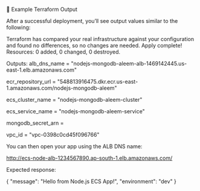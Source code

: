 🧾 Example Terraform Output

After a successful deployment, you’ll see output values similar to the following:

Terraform has compared your real infrastructure against your configuration and found no differences, so no changes are needed. 
Apply complete! Resources: 0 added, 0 changed, 0 destroyed. 

Outputs: alb_dns_name = "nodejs-mongodb-aleem-alb-1469142445.us-east-1.elb.amazonaws.com" 

ecr_repository_url = "548813916475.dkr.ecr.us-east-1.amazonaws.com/nodejs-mongodb-aleem"

ecs_cluster_name = "nodejs-mongodb-aleem-cluster" 

ecs_service_name = "nodejs-mongodb-aleem-service" 

mongodb_secret_arn = <sensitive>

vpc_id = "vpc-0398c0cd45f096766"


You can then open your app using the ALB DNS name:

http://ecs-node-alb-1234567890.ap-south-1.elb.amazonaws.com/


Expected response:

{
  "message": "Hello from Node.js ECS App!",
  "environment": "dev"
}
